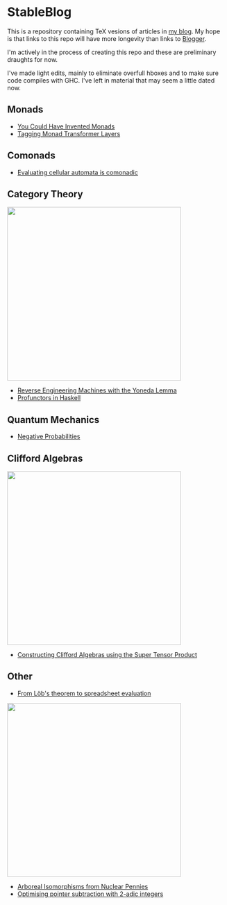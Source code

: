 # StableBlog

This is a repository containing TeX vesions of articles in [my blog](https://blog.sigfpe.com).
My hope is that links to this repo will have more longevity than links to [Blogger](https://www.blogger.com).

I'm actively in the process of creating this repo and these are preliminary draughts for now.

I've made light edits, mainly to eliminate overfull hboxes and to make sure code compiles with GHC.
I've left in material that may seem a little dated now.

Monads
------
* [You Could Have Invented Monads](https://github.com/dpiponi/StableBlog/blob/main/YouCouldHaveInvented/YouCouldHaveInvented.pdf)
* [Tagging Monad Transformer Layers](https://github.com/dpiponi/StableBlog/blob/main/TaggingMonad/TaggingMonad.pdf)

Comonads
--------
* [Evaluating cellular automata is comonadic](https://github.com/dpiponi/StableBlog/blob/main/EvaluatingCellular/EvaluatingCellular.pdf)

Category Theory
---------------
<img src="https://github.com/dpiponi/StableBlog/blob/main/Yoneda/Diagram1.jpg" width="400">

* [Reverse Engineering Machines with the Yoneda Lemma](https://github.com/dpiponi/StableBlog/blob/main/Yoneda/Yoneda.pdf)
* [Profunctors in Haskell](https://github.com/dpiponi/StableBlog/blob/main/Profunctors/Profunctors.pdf)

Quantum Mechanics
-----------------
* [Negative Probabilities](https://github.com/dpiponi/StableBlog/blob/main/NegativeProbabilities/NegativeProbabilities.pdf)

Clifford Algebras
----------------
<img src="https://github.com/dpiponi/StableBlog/blob/main/ConstructingClifford/Clifford1.jpg" width="400">

* [Constructing Clifford Algebras using the Super Tensor Product](https://github.com/dpiponi/StableBlog/blob/main/ConstructingClifford/ConstructingClifford.pdf)

Other
-----
* [From Löb's theorem to spreadsheet evaluation](https://github.com/dpiponi/StableBlog/blob/main/FromLoebsTheorem/FromLoebsTheorem.pdf)

<img src="https://github.com/dpiponi/StableBlog/blob/main/ArborealIsomorphisms/Arboreal2a.png" width="400px">

* [Arboreal Isomorphisms from Nuclear Pennies](https://github.com/dpiponi/StableBlog/blob/main/ArborealIsomorphisms/ArborealIsomorphisms.pdf)
* [Optimising pointer subtraction with 2-adic integers](https://github.com/dpiponi/StableBlog/blob/main/OptimisingPointer/OptimisingPointer.pdf)
